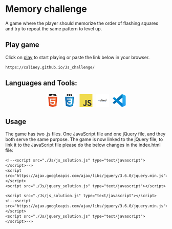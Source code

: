 # Memory challenge

A game where the player should memorize the order of flashing squares and try to repeat the same pattern to level up.

## Play game

Click on [play](https://caliney.github.io/Js_challenge/) to start playing or paste the link below in your browser.

```
https://caliney.github.io/Js_challenge/
```
## Languages and Tools:
<center>
<img src="https://raw.githubusercontent.com/github/explore/80688e429a7d4ef2fca1e82350fe8e3517d3494d/topics/html/html.png" alt="HTML" height="40" style="vertical-align:top; margin:4px">
<img src="https://raw.githubusercontent.com/github/explore/80688e429a7d4ef2fca1e82350fe8e3517d3494d/topics/css/css.png" alt="CSS" height="40" style="vertical-align:top; margin:4px">
<img src="https://raw.githubusercontent.com/github/explore/80688e429a7d4ef2fca1e82350fe8e3517d3494d/topics/javascript/javascript.png" alt="Javascript" height="40" style="vertical-align:top; margin:4px">
<img src="https://raw.githubusercontent.com/github/explore/80688e429a7d4ef2fca1e82350fe8e3517d3494d/topics/jquery/jquery.png" alt="jquery" height="40" style="vertical-align:top; margin:4px">
<img src="https://raw.githubusercontent.com/github/explore/80688e429a7d4ef2fca1e82350fe8e3517d3494d/topics/visual-studio-code/visual-studio-code.png" alt="VS Code" height="40" style="vertical-align:top; margin:4px">
</center>

## Usage
The game has two .js files. One JavaScript file and one jQuery file, and they both serve the same purpose.
The game is now linked to the jQuery file, to link it to the JavaScript file please do the below changes in the index.html file:

```
<!--<script src="./Js/js_solution.js" type="text/javascript"></script>-->
<script src="https://ajax.googleapis.com/ajax/libs/jquery/3.6.0/jquery.min.js"></script>
<script src="./Js/jquery_solution.js" type="text/javascript"></script>

```
```
<script src="./Js/js_solution.js" type="text/javascript"></script>
<!--<script src="https://ajax.googleapis.com/ajax/libs/jquery/3.6.0/jquery.min.js"></script>
<script src="./Js/jquery_solution.js" type="text/javascript"></script>-->
